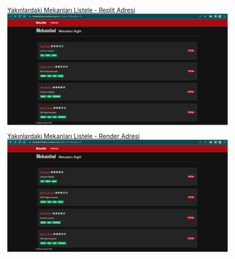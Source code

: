 [Yakınlardaki Mekanları Listele - Replit Adresi](https://mekanbul.mertcantrker.repl.co/?enlem=37&boylam=35)
![Yakınlardaki Mekanları Listele - Replit Adresi](./resimler/replit.png)

[Yakınlardaki Mekanları Listele - Render Adresi](https://mekanbul-hs8m.onrender.com/?enlem=37&boylam=35)
![Yakınlardaki Mekanları Listele - Render Adresi](./resimler/render.png)
